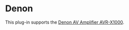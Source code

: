 # Denon

This plug-in supports the [Denon AV Amplifier AVR-X1000](http://www.denon.de/de/product/hometheater/avreceivers/avrx1000).
